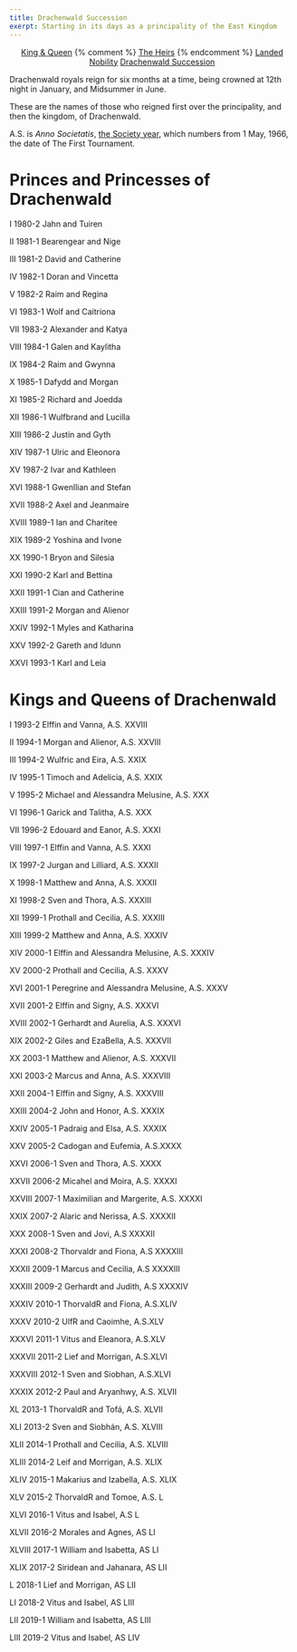 ```yaml
---
title: Drachenwald Succession
exerpt: Starting in its days as a principality of the East Kingdom
---
```

<p align="center">
<a href="{{ site.baseurl }}{% link royals/index.html %}" class="btn btn--primary">King & Queen</a>
{% comment %}
<a href="{{ site.baseurl }}{% link royals/heirs.html %}" class="btn btn--primary">The Heirs</a>
{% endcomment %}
<a href="{{ site.baseurl }}{% link royals/territorial-royals.md %}" class="btn btn--primary">Landed Nobility</a>
<a href="#" class="btn btn--inverse">Drachenwald Succession</a>
</p>

Drachenwald royals reign for six months at a time, being crowned at 12th night in January, and Midsummer in June.  
 
These are the names of those who reigned first over the principality, and then the kingdom, of Drachenwald.  

A.S. is _Anno Societatis_, [the Society year](https://sca.org/links/calendar.html), which numbers from 1 May, 1966, the date of The First Tournament.   

# Princes and Princesses of Drachenwald

I 1980-2 Jahn and Tuiren  

II 1981-1 Bearengear and Nige  

III 1981-2 David and Catherine  

IV 1982-1 Doran and Vincetta  

V 1982-2 Raim and Regina  

VI 1983-1 Wolf and Caitriona  

VII 1983-2 Alexander and Katya  

VIII 1984-1 Galen and Kaylitha  

IX 1984-2 Raim and Gwynna  

X 1985-1 Dafydd and Morgan  

XI 1985-2 Richard and Joedda  

XII 1986-1 Wulfbrand and Lucilla  

XIII 1986-2 Justin and Gyth  

XIV 1987-1 Ulric and Eleonora  

XV 1987-2 Ivar and Kathleen  

XVI 1988-1 Gwenllian and Stefan  

XVII 1988-2 Axel and Jeanmaire  

XVIII 1989-1 Ian and Charitee  

XIX 1989-2 Yoshina and Ivone  

XX 1990-1 Bryon and Silesia  

XXI 1990-2 Karl and Bettina  

XXII 1991-1 Cian and Catherine  

XXIII 1991-2 Morgan and Alienor  

XXIV 1992-1 Myles and Katharina  

XXV 1992-2 Gareth and Idunn  

XXVI 1993-1 Karl and Leia  

# Kings and Queens of Drachenwald

I 1993-2 Elffin and Vanna, A.S. XXVIII  

II 1994-1 Morgan and Alienor, A.S. XXVIII  

III 1994-2 Wulfric and Eira, A.S. XXIX  

IV 1995-1 Timoch and Adelicia, A.S. XXIX  

V 1995-2 Michael and Alessandra Melusine, A.S. XXX  

VI 1996-1 Garick and Talitha, A.S. XXX  

VII 1996-2 Edouard and Eanor, A.S. XXXI  

VIII 1997-1 Elffin and Vanna, A.S. XXXI  

IX 1997-2 Jurgan and Lilliard, A.S. XXXII  

X 1998-1 Matthew and Anna, A.S. XXXII  

XI 1998-2 Sven and Thora, A.S. XXXIII  

XII 1999-1 Prothall and Cecilia, A.S. XXXIII  

XIII 1999-2 Matthew and Anna, A.S. XXXIV  

XIV 2000-1 Elffin and Alessandra Melusine, A.S. XXXIV  

XV 2000-2 Prothall and Cecilia, A.S. XXXV  

XVI 2001-1 Peregrine and Alessandra Melusine, A.S. XXXV  

XVII 2001-2 Elffin and Signy, A.S. XXXVI  

XVIII 2002-1 Gerhardt and Aurelia, A.S. XXXVI  

XIX 2002-2 Giles and EzaBella, A.S. XXXVII  

XX 2003-1 Matthew and Alienor, A.S. XXXVII  

XXI 2003-2 Marcus and Anna, A.S. XXXVIII  

XXII 2004-1 Elffin and Signy, A.S. XXXVIII  

XXIII 2004-2 John and Honor, A.S. XXXIX  

XXIV 2005-1 Padraig and Elsa, A.S. XXXIX  

XXV 2005-2 Cadogan and Eufemia, A.S.XXXX  

XXVI 2006-1 Sven and Thora, A.S. XXXX  

XXVII 2006-2 Micahel and Moira, A.S. XXXXI  

XXVIII 2007-1 Maximilian and Margerite, A.S. XXXXI  

XXIX 2007-2 Alaric and Nerissa, A.S. XXXXII  

XXX 2008-1 Sven and Jovi, A.S XXXXII  

XXXI 2008-2 Thorvaldr and Fiona, A.S XXXXIII  

XXXII 2009-1 Marcus and Cecilia, A.S XXXXIII  

XXXIII 2009-2 Gerhardt and Judith, A.S XXXXIV  

XXXIV 2010-1 ThorvaldR and Fiona, A.S.XLIV  

XXXV 2010-2 UlfR and Caoimhe, A.S.XLV  

XXXVI 2011-1 Vitus and Eleanora, A.S.XLV  

XXXVII 2011-2 Lief and Morrigan, A.S.XLVI  

XXXVIII 2012-1 Sven and Siobhan, A.S.XLVI  

XXXIX 2012-2 Paul and Aryanhwy, A.S. XLVII  

XL 2013-1 ThorvaldR and Tofá, A.S. XLVII  

XLI 2013-2 Sven and Siobhán, A.S. XLVIII  

XLII 2014-1 Prothall and Cecilia, A.S. XLVIII  

XLIII 2014-2 Leif and Morrigan, A.S. XLIX  

XLIV 2015-1 Makarius and Izabella, A.S. XLIX  

XLV 2015-2 ThorvaldR and Tomoe, A.S. L  

XLVI 2016-1 Vitus and Isabel, A.S L  

XLVII 2016-2 Morales and Agnes, AS LI  

XLVIII 2017-1 William and Isabetta, AS LI  

XLIX 2017-2 Siridean and Jahanara, AS LII  

L 2018-1 Lief and Morrigan, AS LII  

LI 2018-2 Vitus and Isabel, AS LIII  

LII 2019-1 William and Isabetta, AS LIII  

LIII 2019-2 Vitus and Isabel, AS LIV